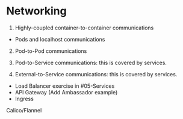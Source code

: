 # Networking

1. Highly-coupled container-to-container communications 
- Pods and localhost communications

2. Pod-to-Pod communications

3. Pod-to-Service communications: this is covered by services.

4. External-to-Service communications: this is covered by services.
- Load Balancer exercise in #05-Services
- API Gateway (Add Ambassador example)
- Ingress


Calico/Flannel
